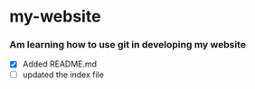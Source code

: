 # my-website
### Am learning how to use git in developing my website

- [X] Added README.md
- [ ] updated the index file
